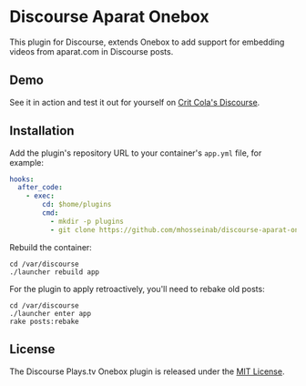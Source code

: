 # Discourse Aparat Onebox

This plugin for Discourse, extends Onebox to add support for embedding videos from aparat.com in Discourse posts.

## Demo

See it in action and test it out for yourself on [Crit Cola's Discourse](https://critcola.com/?utm_source=github.com&utm_medium=readme&utm_term=demo&utm_content=discourse-playstv-onebox&utm_campaign=development).

## Installation

Add the plugin's repository URL to your container's `app.yml` file, for example:

```yml
hooks:
  after_code:
    - exec:
        cd: $home/plugins
        cmd:
          - mkdir -p plugins
          - git clone https://github.com/mhosseinab/discourse-aparat-onebox
```

Rebuild the container:

```
cd /var/discourse
./launcher rebuild app
```

For the plugin to apply retroactively, you'll need to rebake old posts:

```
cd /var/discourse
./launcher enter app
rake posts:rebake
```

## License

The Discourse Plays.tv Onebox plugin is released under the [MIT License](LICENSE).
